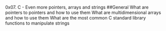 0x07. C - Even more pointers, arrays and strings
##General
What are pointers to pointers and how to use them
What are multidimensional arrays and how to use them
What are the most common C standard library functions to manipulate strings
